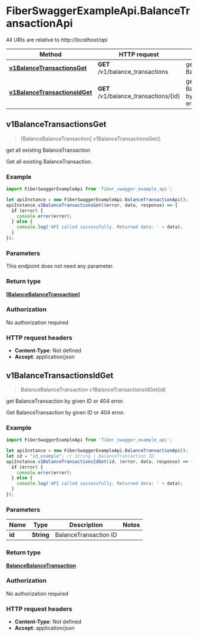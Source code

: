 # FiberSwaggerExampleApi.BalanceTransactionApi

All URIs are relative to *http://localhost/api*

Method | HTTP request | Description
------------- | ------------- | -------------
[**v1BalanceTransactionsGet**](BalanceTransactionApi.md#v1BalanceTransactionsGet) | **GET** /v1/balance_transactions | get all existing BalanceTransaction
[**v1BalanceTransactionsIdGet**](BalanceTransactionApi.md#v1BalanceTransactionsIdGet) | **GET** /v1/balance_transactions/{id} | get BalanceTransaction by given ID or 404 error.



## v1BalanceTransactionsGet

> [BalanceBalanceTransaction] v1BalanceTransactionsGet()

get all existing BalanceTransaction

Get all existing BalanceTransaction.

### Example

```javascript
import FiberSwaggerExampleApi from 'fiber_swagger_example_api';

let apiInstance = new FiberSwaggerExampleApi.BalanceTransactionApi();
apiInstance.v1BalanceTransactionsGet((error, data, response) => {
  if (error) {
    console.error(error);
  } else {
    console.log('API called successfully. Returned data: ' + data);
  }
});
```

### Parameters

This endpoint does not need any parameter.

### Return type

[**[BalanceBalanceTransaction]**](BalanceBalanceTransaction.md)

### Authorization

No authorization required

### HTTP request headers

- **Content-Type**: Not defined
- **Accept**: application/json


## v1BalanceTransactionsIdGet

> BalanceBalanceTransaction v1BalanceTransactionsIdGet(id)

get BalanceTransaction by given ID or 404 error.

Get BalanceTransaction by given ID or 404 error.

### Example

```javascript
import FiberSwaggerExampleApi from 'fiber_swagger_example_api';

let apiInstance = new FiberSwaggerExampleApi.BalanceTransactionApi();
let id = "id_example"; // String | BalanceTransaction ID
apiInstance.v1BalanceTransactionsIdGet(id, (error, data, response) => {
  if (error) {
    console.error(error);
  } else {
    console.log('API called successfully. Returned data: ' + data);
  }
});
```

### Parameters


Name | Type | Description  | Notes
------------- | ------------- | ------------- | -------------
 **id** | **String**| BalanceTransaction ID | 

### Return type

[**BalanceBalanceTransaction**](BalanceBalanceTransaction.md)

### Authorization

No authorization required

### HTTP request headers

- **Content-Type**: Not defined
- **Accept**: application/json

